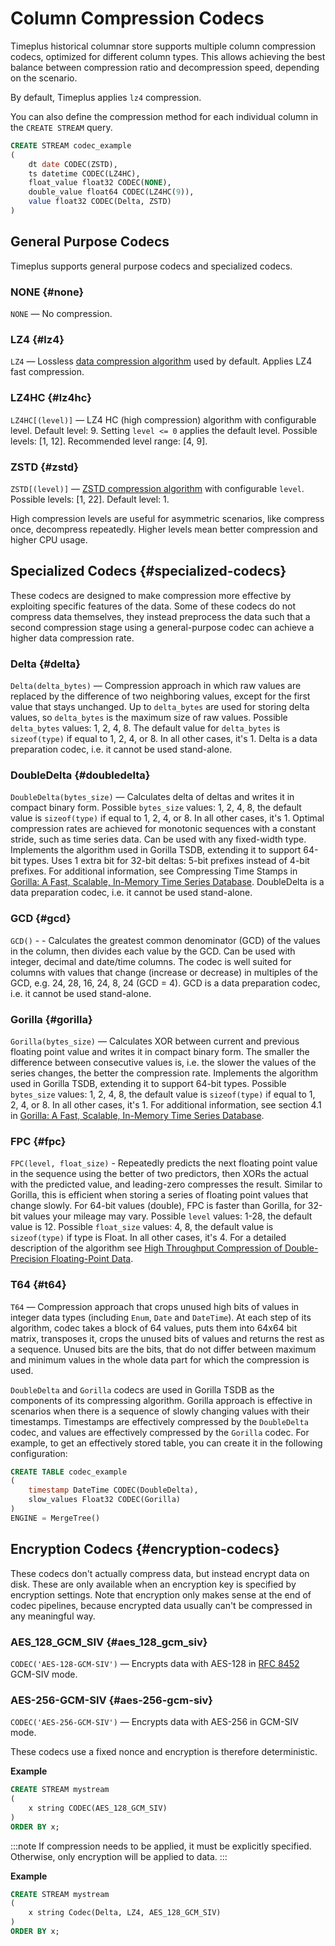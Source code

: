 # Column Compression Codecs

Timeplus historical columnar store supports multiple column compression codecs, optimized for different column types. This allows achieving the best balance between compression ratio and decompression speed, depending on the scenario.  

By default, Timeplus applies `lz4` compression. 

You can also define the compression method for each individual column in the `CREATE STREAM` query.

```sql
CREATE STREAM codec_example
(
    dt date CODEC(ZSTD),
    ts datetime CODEC(LZ4HC),
    float_value float32 CODEC(NONE),
    double_value float64 CODEC(LZ4HC(9)),
    value float32 CODEC(Delta, ZSTD)
)
```

## General Purpose Codecs

Timeplus supports general purpose codecs and specialized codecs.

### NONE {#none}

`NONE` — No compression.

### LZ4 {#lz4}

`LZ4` — Lossless [data compression algorithm](https://github.com/lz4/lz4) used by default. Applies LZ4 fast compression.

### LZ4HC {#lz4hc}

`LZ4HC[(level)]` — LZ4 HC (high compression) algorithm with configurable level. Default level: 9. Setting `level <= 0` applies the default level. Possible levels: \[1, 12\]. Recommended level range: \[4, 9\].

### ZSTD {#zstd}

`ZSTD[(level)]` — [ZSTD compression algorithm](https://en.wikipedia.org/wiki/Zstandard) with configurable `level`. Possible levels: \[1, 22\]. Default level: 1.

High compression levels are useful for asymmetric scenarios, like compress once, decompress repeatedly. Higher levels mean better compression and higher CPU usage.

## Specialized Codecs {#specialized-codecs}

These codecs are designed to make compression more effective by exploiting specific features of the data. Some of these codecs do not compress data themselves, they instead preprocess the data such that a second compression stage using a general-purpose codec can achieve a higher data compression rate.

### Delta {#delta}

`Delta(delta_bytes)` — Compression approach in which raw values are replaced by the difference of two neighboring values, except for the first value that stays unchanged. Up to `delta_bytes` are used for storing delta values, so `delta_bytes` is the maximum size of raw values. Possible `delta_bytes` values: 1, 2, 4, 8. The default value for `delta_bytes` is `sizeof(type)` if equal to 1, 2, 4, or 8. In all other cases, it's 1. Delta is a data preparation codec, i.e. it cannot be used stand-alone.

### DoubleDelta {#doubledelta}

`DoubleDelta(bytes_size)` — Calculates delta of deltas and writes it in compact binary form. Possible `bytes_size` values: 1, 2, 4, 8, the default value is `sizeof(type)` if equal to 1, 2, 4, or 8. In all other cases, it's 1. Optimal compression rates are achieved for monotonic sequences with a constant stride, such as time series data. Can be used with any fixed-width type. Implements the algorithm used in Gorilla TSDB, extending it to support 64-bit types. Uses 1 extra bit for 32-bit deltas: 5-bit prefixes instead of 4-bit prefixes. For additional information, see Compressing Time Stamps in [Gorilla: A Fast, Scalable, In-Memory Time Series Database](http://www.vldb.org/pvldb/vol8/p1816-teller.pdf). DoubleDelta is a data preparation codec, i.e. it cannot be used stand-alone.

### GCD {#gcd}

`GCD()` - - Calculates the greatest common denominator (GCD) of the values in the column, then divides each value by the GCD. Can be used with integer, decimal and date/time columns. The codec is well suited for columns with values that change (increase or decrease) in multiples of the GCD, e.g. 24, 28, 16, 24, 8, 24 (GCD = 4). GCD is a data preparation codec, i.e. it cannot be used stand-alone.

### Gorilla {#gorilla}

`Gorilla(bytes_size)` — Calculates XOR between current and previous floating point value and writes it in compact binary form. The smaller the difference between consecutive values is, i.e. the slower the values of the series changes, the better the compression rate. Implements the algorithm used in Gorilla TSDB, extending it to support 64-bit types. Possible `bytes_size` values: 1, 2, 4, 8, the default value is `sizeof(type)` if equal to 1, 2, 4, or 8. In all other cases, it's 1. For additional information, see section 4.1 in [Gorilla: A Fast, Scalable, In-Memory Time Series Database](https://doi.org/10.14778/2824032.2824078).

### FPC {#fpc}

`FPC(level, float_size)` - Repeatedly predicts the next floating point value in the sequence using the better of two predictors, then XORs the actual with the predicted value, and leading-zero compresses the result. Similar to Gorilla, this is efficient when storing a series of floating point values that change slowly. For 64-bit values (double), FPC is faster than Gorilla, for 32-bit values your mileage may vary. Possible `level` values: 1-28, the default value is 12.  Possible `float_size` values: 4, 8, the default value is `sizeof(type)` if type is Float. In all other cases, it's 4. For a detailed description of the algorithm see [High Throughput Compression of Double-Precision Floating-Point Data](https://userweb.cs.txstate.edu/~burtscher/papers/dcc07a.pdf).

### T64 {#t64}

`T64` — Compression approach that crops unused high bits of values in integer data types (including `Enum`, `Date` and `DateTime`). At each step of its algorithm, codec takes a block of 64 values, puts them into 64x64 bit matrix, transposes it, crops the unused bits of values and returns the rest as a sequence. Unused bits are the bits, that do not differ between maximum and minimum values in the whole data part for which the compression is used.

`DoubleDelta` and `Gorilla` codecs are used in Gorilla TSDB as the components of its compressing algorithm. Gorilla approach is effective in scenarios when there is a sequence of slowly changing values with their timestamps. Timestamps are effectively compressed by the `DoubleDelta` codec, and values are effectively compressed by the `Gorilla` codec. For example, to get an effectively stored table, you can create it in the following configuration:

```sql
CREATE TABLE codec_example
(
    timestamp DateTime CODEC(DoubleDelta),
    slow_values Float32 CODEC(Gorilla)
)
ENGINE = MergeTree()
```

## Encryption Codecs {#encryption-codecs}

These codecs don't actually compress data, but instead encrypt data on disk. These are only available when an encryption key is specified by encryption settings. Note that encryption only makes sense at the end of codec pipelines, because encrypted data usually can't be compressed in any meaningful way.

### AES_128_GCM_SIV {#aes_128_gcm_siv}

`CODEC('AES-128-GCM-SIV')` — Encrypts data with AES-128 in [RFC 8452](https://tools.ietf.org/html/rfc8452) GCM-SIV mode.

### AES-256-GCM-SIV {#aes-256-gcm-siv}

`CODEC('AES-256-GCM-SIV')` — Encrypts data with AES-256 in GCM-SIV mode.

These codecs use a fixed nonce and encryption is therefore deterministic.

**Example**

```sql
CREATE STREAM mystream
(
    x string CODEC(AES_128_GCM_SIV)
)
ORDER BY x;
```

:::note
If compression needs to be applied, it must be explicitly specified. Otherwise, only encryption will be applied to data.
:::

**Example**

```sql
CREATE STREAM mystream
(
    x string Codec(Delta, LZ4, AES_128_GCM_SIV)
)
ORDER BY x;
```
